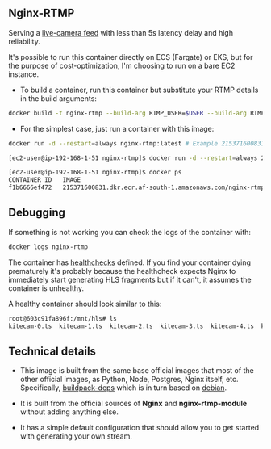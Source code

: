 ## Nginx-RTMP

Serving a [live-camera feed](https://kitesurfcapetown.co.za/live-webcam/) with less than 5s latency delay and high reliability.

It's possible to run this container directly on ECS (Fargate) or EKS, but for the purpose of cost-optimization, I'm choosing to run on a bare EC2 instance.

* To build a container, run this container but substitute your RTMP details in the build arguments:

```bash
docker build -t nginx-rtmp --build-arg RTMP_USER=$USER --build-arg RTMP_PASSWORD=$PASSWORD --build-arg STREAM_URL=$URL .
```

* For the simplest case, just run a container with this image:

```bash
docker run -d --restart=always nginx-rtmp:latest # Example 215371600831.dkr.ecr.af-south-1.amazonaws.com/nginx-rtmp:latest
```

```bash
[ec2-user@ip-192-168-1-51 nginx-rtmp]$ docker run -d --restart=always 215371600831.dkr.ecr.af-south-1.amazonaws.com/nginx-rtmp:latest

[ec2-user@ip-192-168-1-51 nginx-rtmp]$ docker ps
CONTAINER ID   IMAGE                                                             COMMAND                  CREATED         STATUS                           PORTS                NAMES
f1b6666ef472   215371600831.dkr.ecr.af-south-1.amazonaws.com/nginx-rtmp:latest   "nginx -g 'daemon of…"   7 seconds ago   Up 1 second (health: starting)   1935/tcp, 8000/tcp   heuristic_austin
```

## Debugging

If something is not working you can check the logs of the container with:

```bash
docker logs nginx-rtmp
```

The container has [healthchecks](https://docs.docker.com/engine/reference/builder/#healthcheck) defined. If you find your container dying prematurely it's probably because the healthcheck expects Nginx to immediately start generating HLS fragments but if it can't, it assumes the container is unhealthy.

A healthy container should look similar to this:

```bash
root@603c91fa896f:/mnt/hls# ls
kitecam-0.ts  kitecam-1.ts  kitecam-2.ts  kitecam-3.ts  kitecam-4.ts  kitecam-5.ts  kitecam.m3u8
```

## Technical details

* This image is built from the same base official images that most of the other official images, as Python, Node, Postgres, Nginx itself, etc. Specifically, [buildpack-deps](https://hub.docker.com/_/buildpack-deps/) which is in turn based on [debian](https://hub.docker.com/_/debian/).

* It is built from the official sources of **Nginx** and **nginx-rtmp-module** without adding anything else.

* It has a simple default configuration that should allow you to get started with generating your own stream.

